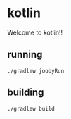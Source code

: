 # kotlin

Welcome to kotlin!!

## running

    ./gradlew joobyRun

## building

    ./gradlew build

